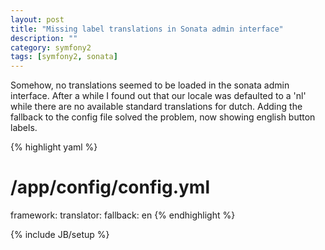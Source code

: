 ```yaml
---
layout: post
title: "Missing label translations in Sonata admin interface"
description: ""
category: symfony2
tags: [symfony2, sonata]
---
```


Somehow, no translations seemed to be loaded in the sonata admin interface. After a while I found out that our locale was defaulted to a 'nl' while there are no available standard translations for dutch. Adding the fallback to the config file solved the problem, now showing english button labels.

{% highlight yaml %}
# /app/config/config.yml
framework:
    translator: 
        fallback: en
{% endhighlight %}

{% include JB/setup %}
